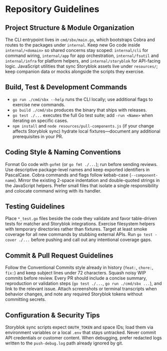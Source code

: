 # Repository Guidelines

## Project Structure & Module Organization
The CLI entrypoint lives in `cmd/sbx/main.go`, which bootstraps Cobra and routes to the packages under `internal`. Keep new Go code inside `internal/<domain>` so shared concerns stay scoped: `internal/cli` for command wiring, `internal/app` for app orchestration, `internal/fsutil` and `internal/infra` for platform helpers, and `internal/storyblok` for API-facing logic. JavaScript utilities that sync Storyblok assets live under `resources/`; keep companion data or mocks alongside the scripts they exercise.

## Build, Test & Development Commands
- `go run ./cmd/sbx --help` runs the CLI locally; use additional flags to exercise new commands.
- `go build ./cmd/sbx` produces the binary that ships with releases.
- `go test ./...` executes the full Go test suite; add `-run <Name>` when iterating on specific cases.
- `npm install` and `node resources/pull-components.js` (if your change affects Storyblok sync) hydrate local fixtures—document any additional prerequisites in your PR.

## Coding Style & Naming Conventions
Format Go code with `gofmt` (or `go fmt ./...`); run before sending reviews. Use descriptive package-level names and keep exported identifiers in PascalCase. Cobra commands and flags follow kebab-case (`--component-name`). Mirror the existing 2-space indentation and double-quoted strings in the JavaScript helpers. Prefer small files that isolate a single responsibility and colocate command wiring with its handler.

## Testing Guidelines
Place `*_test.go` files beside the code they validate and favor table-driven tests for matcher and Storyblok integrations. Exercise filesystem helpers with temporary directories rather than fixtures. Target at least smoke coverage for all new commands by stubbing external APIs. Run `go test -cover ./...` before pushing and call out any intentional coverage gaps.

## Commit & Pull Request Guidelines
Follow the Conventional Commits style already in history (`feat:`, `chore:`, `fix:`) and keep subject lines under 72 characters. Squash noisy WIP commits before review. Every PR should include a concise summary, reproduction or validation steps (`go test ./...`, `go run ./cmd/sbx ...`), and link to the relevant issue. Attach screenshots or terminal transcripts when behavior changes, and note any required Storyblok tokens without committing secrets.

## Configuration & Security Tips
Storyblok sync scripts expect `OAUTH_TOKEN` and space IDs; load them via environment variables or a local `.env` that stays untracked. Never commit API credentials or customer content. When debugging, prefer redacted logs written to the `push-debug.log` path already ignored by git.

